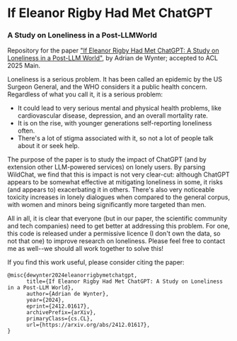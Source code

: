 # If Eleanor Rigby Had Met ChatGPT
### A Study on Loneliness in a Post-LLMWorld

Repository for the paper ["If Eleanor Rigby Had Met ChatGPT: A Study on Loneliness in a Post-LLM World"](https://arxiv.org/abs/2412.01617), by Adrian de Wynter; accepted to ACL 2025 Main.

Loneliness is a serious problem. It has been called an epidemic by the US Surgeon General, and the WHO considers it a public health concern. Regardless of what you call it, it is a serious problem:
- It could lead to very serious mental and physical health problems, like cardiovascular disease, depression, and an overall mortality rate.
- It is on the rise, with younger generations self-reporting loneliness often. 
- There's a lot of stigma associated with it, so not a lot of people talk about it or seek help.

The purpose of the paper is to study the impact of ChatGPT (and by extension other LLM-powered services) on lonely users. 
By parsing WildChat, we find that this is impact is not very clear-cut: although ChatGPT appears to be somewhat effective at mitigating loneliness in some, it risks (and appears to) exacerbating it in others. There's also very noticeable toxicity increases in lonely dialogues when compared to the general corpus, with women and minors being significantly more targeted than men.

All in all, it is clear that everyone (but in our paper, the scientific community and tech companies) need to get better at addressing this problem. For one, this code is released under a permissive licence (I don't own the data, so not that one) to improve research on loneliness. Please feel free to contact me as well--we should all work together to solve this!

If you find this work useful, please consider citing the paper:
```
@misc{dewynter2024eleanorrigbymetchatgpt,
      title={If Eleanor Rigby Had Met ChatGPT: A Study on Loneliness in a Post-LLM World}, 
      author={Adrian de Wynter},
      year={2024},
      eprint={2412.01617},
      archivePrefix={arXiv},
      primaryClass={cs.CL},
      url={https://arxiv.org/abs/2412.01617}, 
}
```
